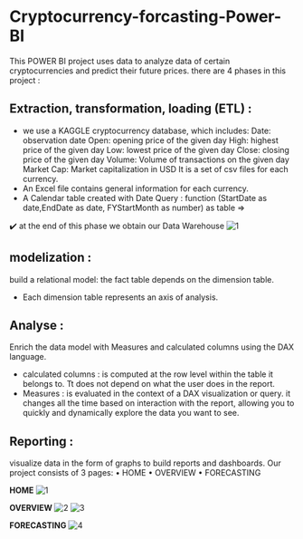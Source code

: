 # Cryptocurrency-forcasting-Power-BI
This POWER BI project uses data to analyze data of certain cryptocurrencies and predict their future prices.
there are 4 phases in this project :
## Extraction, transformation, loading (ETL) :
- we use a KAGGLE cryptocurrency database, which includes:
Date: observation date
Open: opening price of the given day
High: highest price of the given day
Low: lowest price of the given day
Close: closing price of the given day
Volume: Volume of transactions on the given day
Market Cap: Market capitalization in USD
It is a set of csv files for each currency.
- An Excel file contains general information for each currency.
- A Calendar table created with Date Query : 
function (StartDate as date,EndDate as date, FYStartMonth as number) as table =>

:heavy_check_mark: at the end of this phase we obtain our Data Warehouse
![1](https://user-images.githubusercontent.com/94402429/213493158-32e2b288-04dd-43ab-9a65-b3ee6e8e2b53.PNG)

## modelization :
build a relational model: the fact table depends on the dimension table.
- Each dimension table represents an axis of analysis.
## Analyse :
Enrich the data model with Measures and calculated columns using the DAX language.
- calculated columns : is computed at the row level within the table it belongs to. Tt does not depend on what the user does in the report.
-  Measures : is evaluated in the context of a DAX visualization or query.
it changes all the time based on interaction with the report, allowing you to quickly and dynamically explore the data you want to see.
## Reporting :
visualize data in the form of graphs to build reports and dashboards.
Our project consists of 3 pages:
• HOME
• OVERVIEW
• FORECASTING

**HOME**
![1](https://user-images.githubusercontent.com/94402429/213483873-dfe3e1bc-e4eb-4437-809c-d98d804b7eca.PNG)

**OVERVIEW**
![2](https://user-images.githubusercontent.com/94402429/213483889-45940336-53bd-490f-ab14-c886ca83125f.PNG)
![3](https://user-images.githubusercontent.com/94402429/213483902-03ce6173-af83-4d81-aa9c-7a52aa994065.PNG)

**FORECASTING**
![4](https://user-images.githubusercontent.com/94402429/213483917-cf778972-cd70-47c9-ad8c-d74d2f0a62fb.PNG)

